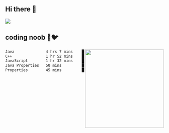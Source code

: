 ## Hi there 👋

<!--
**IZSSERAFIM/IZSSERAFIM** is a ✨ _special_ ✨ repository because its `README.md` (this file) appears on your GitHub profile.

Here are some ideas to get you started:

- 🔭 I’m currently working on ...
- 🌱 I’m currently learning ...
- 👯 I’m looking to collaborate on ...
- 🤔 I’m looking for help with ...
- 💬 Ask me about ...
- 📫 How to reach me: ...
- 😄 Pronouns: ...
- ⚡ Fun fact: ...
-->

![](https://pixel-profile.vercel.app/api/github-stats?username=IZSSERAFIM&screen_effect=true&theme=rainbow)

<!--
[![IZSSERAFIM's GitHub stats](https://github-readme-stats-omega-one-96.vercel.app/api?username=IZSSERAFIM&show_icons=true&theme=radical)](https://github.com/anuraghazra/github-readme-stats)
[![Top Langs](https://github-readme-stats-omega-one-96.vercel.app/api/top-langs/?username=IZSSERAFIM&layout=compact)](https://github.com/anuraghazra/github-readme-stats)
-->
## coding noob 🥬🐦

<img src="https://github-readme-stats.vercel.app/api/wakatime?username=IZSSERAFIM&layout=compact&langs_count=16&" width="250" align="right"/>

<!--START_SECTION:waka-->

```txt
Java              4 hrs 7 mins    ██████████▓░░░░░░░░░░░░░░   42.04 %
C++               1 hr 52 mins    ████▓░░░░░░░░░░░░░░░░░░░░   19.11 %
JavaScript        1 hr 32 mins    ████░░░░░░░░░░░░░░░░░░░░░   15.78 %
Java Properties   50 mins         ██░░░░░░░░░░░░░░░░░░░░░░░   08.65 %
Properties        45 mins         ██░░░░░░░░░░░░░░░░░░░░░░░   07.69 %
```

<!--END_SECTION:waka-->
